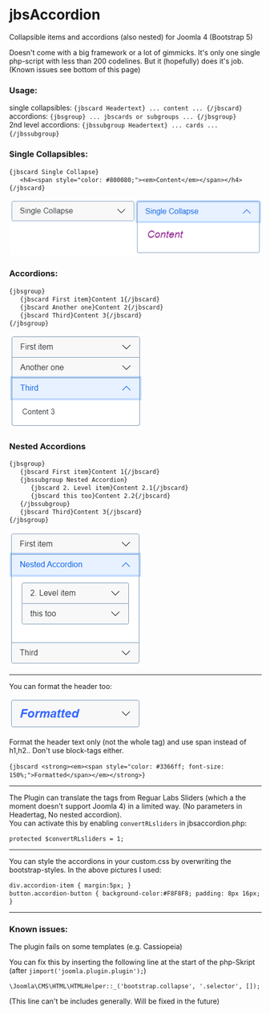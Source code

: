 # jbsAccordion
Collapsible items and accordions (also nested) for Joomla 4 (Bootstrap 5)

Doesn't come with a big framework or a lot of gimmicks. It's only one single php-script with less than 200 codelines.
But it (hopefully) does it's job. (Known issues see bottom of this page)

### Usage:
single collapsibles: `{jbscard Headertext} ... content ... {/jbscard}`<br />
accordions: `{jbsgroup} ... jbscards or subgroups ... {/jbsgroup}`<br />
2nd level accordions: `{jbssubgroup Headertext} ... cards ... {/jbssubgroup}`<br />

### Single Collapsibles:
```
{jbscard Single Collapse}
   <h4><span style="color: #800080;"><em>Content</em></span></h4>
{/jbscard}
```
![pics/single.png](pics/single.png)

### Accordions:
```
{jbsgroup}
   {jbscard First item}Content 1{/jbscard} 
   {jbscard Another one}Content 2{/jbscard}
   {jbscard Third}Content 3{/jbscard}
{/jbsgroup}
```
![pics/accordion.png](pics/accordion.png)

### Nested Accordions
```
{jbsgroup}
   {jbscard First item}Content 1{/jbscard}
   {jbssubgroup Nested Accordion}
      {jbscard 2. Level item}Content 2.1{/jbscard}
      {jbscard this too}Content 2.2{/jbscard}
   {/jbssubgroup}
   {jbscard Third}Content 3{/jbscard}
{/jbsgroup}
```
![pics/nested.png](pics/nested.png)

---

You can format the header too:

![pics/formatted.png](pics/formatted.png)

Format the header text only (not the whole tag) and use span instead of h1,h2.. Don't use block-tags either.

`{jbscard <strong><em><span style="color: #3366ff; font-size: 150%;">Formatted</span></em></strong>}`

---

The Plugin can translate the tags from Reguar Labs Sliders (which a the moment doesn't support Joomla 4) in a limited way. (No parameters in Headertag, No nested accordion).<br/>
You can activate this by enabling `convertRLsliders` in jbsaccordion.php:
```
protected $convertRLsliders = 1;
```
---
You can style the accordions in your custom.css by overwriting the bootstrap-styles.
In the above pictures I used:
```
div.accordion-item { margin:5px; }
button.accordion-button { background-color:#F8F8F8; padding: 8px 16px; }
```

---
### Known issues:

The plugin fails on some templates (e.g. Cassiopeia)

You can fix this by inserting the following line at the start of the php-Skript (after `jimport('joomla.plugin.plugin');`)
```
\Joomla\CMS\HTML\HTMLHelper::_('bootstrap.collapse', '.selector', []);
```

(This line can't be includes generally. Will be fixed in the future)

